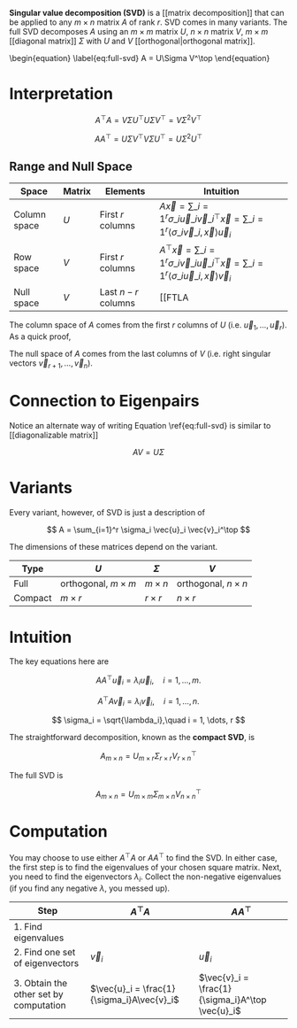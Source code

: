 **Singular value decomposition (SVD)** is a [[matrix decomposition]] that can be applied to any $m \times n$ matrix $A$ of rank $r$. SVD comes in many variants. The full SVD decomposes $A$ using an $m\times m$ matrix $U$, $n\times n$ matrix $V$, $m \times m$ [[diagonal matrix]] $\Sigma$ with $U$ and $V$ [[orthogonal|orthogonal matrix]].

\begin{equation}
\label{eq:full-svd}
A = U\Sigma V^\top
\end{equation}


# Interpretation

$$
A^\top A = V\Sigma U^\top U \Sigma V^\top = V \Sigma^2 V^\top
$$

$$
AA^\top = U\Sigma V^\top V \Sigma U^\top = U\Sigma^2 U^\top
$$

## Range and Null Space

|Space|Matrix|Elements|Intuition|
|-----|------|--------|----------|
|Column space|$U$|First $r$ columns|$A\vec{x} = \sum\_{i=1}^r \sigma\_i \vec{u}\_i \vec{v}\_i^\top\vec{x} = \sum\_{i=1}^r   \langle \sigma\_i\vec{v}\_i, \vec{x} \rangle \vec{u}_i$|
|Row space|$V$|First $r$ columns|$A^\top\vec{x} = \sum\_{i=1}^r \sigma\_i \vec{v}\_i \vec{u}\_i^\top\vec{x} = \sum\_{i=1}^r   \langle \sigma\_i\vec{u}\_i, \vec{x} \rangle \vec{v}_i$|
|Null space|$V$|Last $n-r$ columns|[[FTLA|Fundamental theorem of linear algebra]] says row space and null space are complements|

The column space of $A$ comes from the first $r$ columns of $U$ (i.e. $\vec{u}_1,\dots,\vec{u}_r$). As a quick proof,



The null space of $A$ comes from the last columns of $V$ (i.e. right singular vectors $\vec{v}_{r+1}, \dots, \vec{v}_n$).

# Connection to Eigenpairs

Notice an alternate way of writing Equation \ref{eq:full-svd} is similar to [[diagonalizable matrix]]

$$
AV = U \Sigma
$$

# Variants


Every variant, however, of SVD is just a description of

$$
A = \sum_{i=1}^r \sigma_i \vec{u}_i \vec{v}_i^\top
$$

The dimensions of these matrices depend on the variant.

|Type|$U$|$\Sigma$|$V$|
|----|---|--------|----|
|Full|orthogonal, $m \times m$|$m \times n$|orthogonal, $n \times n$|
|Compact|$m \times r$|$r \times r$|$n \times r$|


# Intuition

The key equations here are

$$
AA^\top \vec{u}_i = \lambda_i \vec{u}_i, \quad i =1, \dots, m.
$$

$$
A^\top A \vec{v}_i = \lambda_i \vec{v}_i,\quad i=1, \dots, n.
$$



$$
\sigma_i = \sqrt{\lambda_i},\quad i = 1, \dots, r
$$

The straightforward decomposition, known as the **compact SVD**, is

$$
A_{m \times n} = U_{m \times r} \Sigma_{r \times r} V^\top_{r \times n}
$$

The full SVD is

$$
A_{m \times n} = U_{m \times m} \Sigma_{m \times n} V^\top_{n \times n}
$$

# Computation

You may choose to use either $A^\top A$ or $AA^\top$ to find the SVD. In either case, the first step is to find the eigenvalues of your chosen square matrix. Next, you need to find the eigenvectors $\lambda_i$. Collect the non-negative eigenvalues (if you find any negative $\lambda$, you messed up). 


|Step|$A^\top A$|$AA^\top$|
|----|-----------|--------|
|1. Find eigenvalues|||
|2. Find one set of eigenvectors|$\vec{v}_i$|$\vec{u}_i$|
|3. Obtain the other set by computation|$\vec{u}_i = \frac{1}{\sigma_i}A\vec{v}_i$|$\vec{v}_i = \frac{1}{\sigma_i}A^\top \vec{u}_i$|


